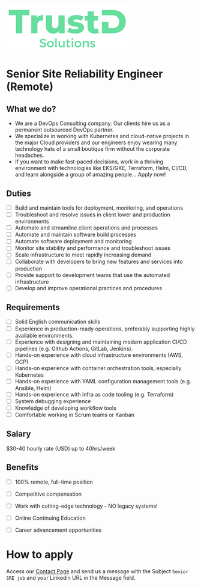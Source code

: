 # ![TrustD.Solutions](./images/logo-no-bg.png)

# Senior Site Reliability Engineer (Remote)

## What we do?
- We are a DevOps Consulting company. Our clients hire us as a permanent outsourced DevOps partner.
- We specialize in working with Kubernetes and cloud-native projects in the major Cloud providers 
and our engineers enjoy wearing many technology hats of a small boutique firm without the corporate headaches.
- If you want to make fast-paced decisions, work in a thriving environment with technologies like EKS/GKE, Terraform, Helm, CI/CD, and learn alongside a group of amazing people... Apply now!

## Duties
- [ ] Build and maintain tools for deployment, monitoring, and operations
- [ ] Troubleshoot and resolve issues in client lower and production environments
- [ ] Automate and streamline client operations and processes
- [ ] Automate and maintain software build processes
- [ ] Automate software deployment and monitoring
- [ ] Monitor site stability and performance and troubleshoot issues
- [ ] Scale infrastructure to meet rapidly increasing demand
- [ ] Collaborate with developers to bring new features and services into production
- [ ] Provide support to development teams that use the automated infrastructure
- [ ] Develop and improve operational practices and procedures

## Requirements
- [ ] Solid English communication skills
- [ ] Experience in production-ready operations, preferably supporting highly available environments.
- [ ] Experience with designing and maintaining modern application CI/CD pipelines (e.g. Github Actions, GitLab, Jenkins).
- [ ] Hands-on experience with cloud infrastructure environments (AWS, GCP)
- [ ] Hands-on experience with container orchestration tools, especially Kubernetes
- [ ] Hands-on experience with YAML configuration management tools (e.g. Ansible, Helm)
- [ ] Hands-on experience with infra as code tooling (e.g. Terraform) 
- [ ] System debugging experience
- [ ] Knowledge of developing workflow tools
- [ ] Comfortable working in Scrum teams or Kanban

## Salary
$30-40 hourly rate (USD) up to 40hrs/week

## Benefits
- [ ] 100% remote, full-time position
- [ ] Competitive compensation
- [ ] Work with cutting-edge technology - NO legacy systems!
- [ ] Online Continuing Education
- [ ] Career advancement opportunities


# How to apply
Access our [Contact Page](https://trustd.solutions/contact/) and send us a message with the Subject `Senior SRE job` and your Linkedin URL in the Message field.